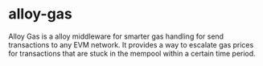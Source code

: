 # alloy-gas

Alloy Gas is a alloy middleware for smarter gas handling for send transactions to any EVM network. It provides a way to escalate gas prices for transactions that are stuck in the mempool within a certain time period.
